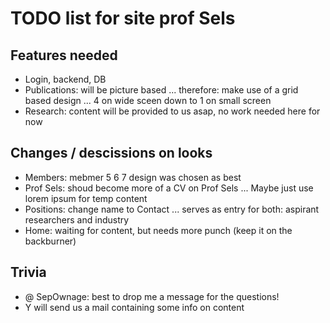 # TODO list for site prof Sels

## Features needed

- Login, backend, DB
- Publications: will be picture based
	... therefore: make use of a grid based design
	... 4 on wide sceen down to 1 on small screen
- Research: content will be provided to us asap, no work needed here for now

## Changes / descissions on looks

- Members: mebmer 5 6 7 design was chosen as best
- Prof Sels: shoud become more of a CV on Prof Sels
	... Maybe just use lorem ipsum for temp content
- Positions: change name to Contact
	... serves as entry for both: aspirant researchers and industry
- Home: waiting for content, but needs more punch (keep it on the backburner)

## Trivia
- @ SepOwnage: best to drop me a message for the questions!
- Y will send us a mail containing some info on content
